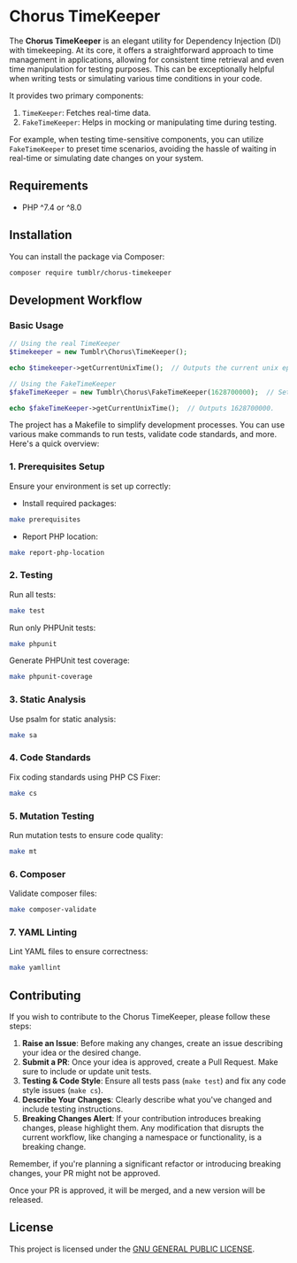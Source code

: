 # Chorus TimeKeeper

The **Chorus TimeKeeper** is an elegant utility for Dependency Injection (DI) with timekeeping. At its core, it offers a straightforward approach to time management in applications, allowing for consistent time retrieval and even time manipulation for testing purposes. This can be exceptionally helpful when writing tests or simulating various time conditions in your code.

It provides two primary components:
1. `TimeKeeper`: Fetches real-time data.
2. `FakeTimeKeeper`: Helps in mocking or manipulating time during testing.

For example, when testing time-sensitive components, you can utilize `FakeTimeKeeper` to preset time scenarios, avoiding the hassle of waiting in real-time or simulating date changes on your system.

## Requirements

- PHP ^7.4 or ^8.0

## Installation

You can install the package via Composer:

```bash
composer require tumblr/chorus-timekeeper
```

## Development Workflow

### Basic Usage

```php
// Using the real TimeKeeper
$timekeeper = new Tumblr\Chorus\TimeKeeper();

echo $timekeeper->getCurrentUnixTime();  // Outputs the current unix epoch time.

// Using the FakeTimeKeeper
$fakeTimeKeeper = new Tumblr\Chorus\FakeTimeKeeper(1628700000);  // Set a specific unix time.

echo $fakeTimeKeeper->getCurrentUnixTime();  // Outputs 1628700000.

```

The project has a Makefile to simplify development processes. You can use various make commands to run tests, validate code standards, and more. Here's a quick overview:

### 1. Prerequisites Setup

Ensure your environment is set up correctly:

- Install required packages:
```bash
make prerequisites
```

- Report PHP location:
```bash
make report-php-location
```

### 2. Testing

Run all tests:
```bash
make test
```

Run only PHPUnit tests:
```bash
make phpunit
```

Generate PHPUnit test coverage:
```bash
make phpunit-coverage
```

### 3. Static Analysis

Use psalm for static analysis:
```bash
make sa
```

### 4. Code Standards

Fix coding standards using PHP CS Fixer:
```bash
make cs
```

### 5. Mutation Testing

Run mutation tests to ensure code quality:
```bash
make mt
```

### 6. Composer

Validate composer files:
```bash
make composer-validate
```

### 7. YAML Linting

Lint YAML files to ensure correctness:
```bash
make yamllint
```

## Contributing

If you wish to contribute to the Chorus TimeKeeper, please follow these steps:

1. **Raise an Issue**: Before making any changes, create an issue describing your idea or the desired change.
2. **Submit a PR**: Once your idea is approved, create a Pull Request. Make sure to include or update unit tests.
3. **Testing & Code Style**: Ensure all tests pass (`make test`) and fix any code style issues (`make cs`).
4. **Describe Your Changes**: Clearly describe what you've changed and include testing instructions.
5. **Breaking Changes Alert**: If your contribution introduces breaking changes, please highlight them. Any modification that disrupts the current workflow, like changing a namespace or functionality, is a breaking change.

Remember, if you're planning a significant refactor or introducing breaking changes, your PR might not be approved.

Once your PR is approved, it will be merged, and a new version will be released.

## License

This project is licensed under the [GNU GENERAL PUBLIC LICENSE](LICENSE).
